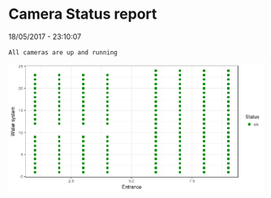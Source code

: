 Camera Status report
================
18/05/2017 - 23:10:07

    All cameras are up and running

![](camreport_files/figure-markdown_github/unnamed-chunk-2-1.png)
